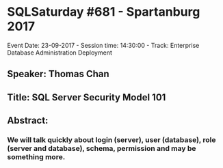 # SQLSaturday #681 - Spartanburg 2017
Event Date: 23-09-2017 - Session time: 14:30:00 - Track: Enterprise Database Administration  Deployment
## Speaker: Thomas Chan
## Title: SQL Server Security Model 101
## Abstract:
### We will talk quickly about login (server), user (database), role (server and database), schema, permission and may be something more.
